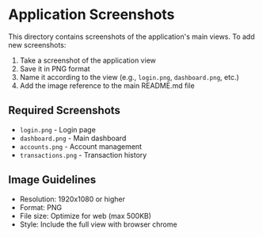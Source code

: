 # Application Screenshots

This directory contains screenshots of the application's main views. To add new screenshots:

1. Take a screenshot of the application view
2. Save it in PNG format
3. Name it according to the view (e.g., `login.png`, `dashboard.png`, etc.)
4. Add the image reference to the main README.md file

## Required Screenshots

- `login.png` - Login page
- `dashboard.png` - Main dashboard
- `accounts.png` - Account management
- `transactions.png` - Transaction history

## Image Guidelines

- Resolution: 1920x1080 or higher
- Format: PNG
- File size: Optimize for web (max 500KB)
- Style: Include the full view with browser chrome
